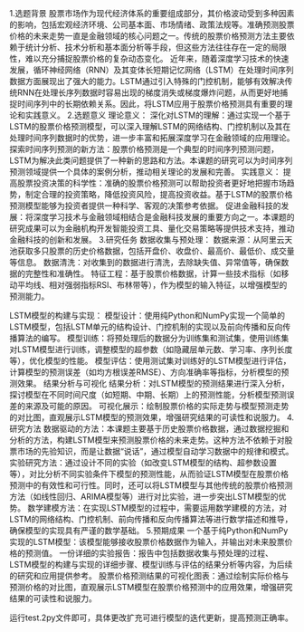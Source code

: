 1.选题背景
股票市场作为现代经济体系的重要组成部分，其价格波动受到多种因素的影响，包括宏观经济环境、公司基本面、市场情绪、政策法规等。准确预测股票价格的未来走势一直是金融领域的核心问题之一。传统的股票价格预测方法主要依赖于统计分析、技术分析和基本面分析等手段，但这些方法往往存在一定的局限性，难以充分捕捉股票价格的复杂动态变化。
近年来，随着深度学习技术的快速发展，循环神经网络（RNN）及其变体长短期记忆网络（LSTM）在处理时间序列数据方面展现出了强大的能力。LSTM通过引入特殊的门控机制，能够有效解决传统RNN在处理长序列数据时容易出现的梯度消失或梯度爆炸问题，从而更好地捕捉时间序列中的长期依赖关系。因此，将LSTM应用于股票价格预测具有重要的理论和实践意义。
2.选题意义
理论意义：
深化对LSTM的理解：通过实现一个基于LSTM的股票价格预测模型，可以深入理解LSTM的网络结构、门控机制以及其在处理时间序列数据时的优势，进一步丰富和拓展深度学习在金融领域的应用理论。
探索时间序列预测的新方法：股票价格预测是一个典型的时间序列预测问题，LSTM为解决此类问题提供了一种新的思路和方法。本课题的研究可以为时间序列预测领域提供一个具体的案例分析，推动相关理论的发展和完善。
实践意义：
提高股票投资决策的科学性：准确的股票价格预测可以帮助投资者更好地把握市场趋势，制定合理的投资策略，降低投资风险，提高投资收益。基于LSTM的股票价格预测模型能够为投资者提供一种科学、客观的决策参考依据。
促进金融科技的发展：将深度学习技术与金融领域相结合是金融科技发展的重要方向之一。本课题的研究成果可以为金融机构开发智能投资工具、量化交易策略等提供技术支持，推动金融科技的创新和发展。
3.研究任务
数据收集与预处理：
数据来源：从阿里云天池获取多只股票的历史价格数据，包括开盘价、收盘价、最高价、最低价、成交量等信息。
数据清洗：对收集到的数据进行清洗，去除缺失值、异常值等，确保数据的完整性和准确性。
特征工程：基于股票价格数据，计算一些技术指标（如移动平均线、相对强弱指标RSI、布林带等），作为模型的输入特征，以增强模型的预测能力。

LSTM模型的构建与实现：
模型设计：使用纯Python和NumPy实现一个简单的LSTM模型，包括LSTM单元的结构设计、门控机制的实现以及前向传播和反向传播算法的编写。
模型训练：将预处理后的数据分为训练集和测试集，使用训练集对LSTM模型进行训练，调整模型的超参数（如隐藏层单元数、学习率、序列长度等），优化模型的性能。
模型评估：使用测试集对训练好的LSTM模型进行评估，计算模型的预测误差（如均方根误差RMSE）、方向准确率等指标，分析模型的预测效果。
结果分析与可视化
结果分析：对LSTM模型的预测结果进行深入分析，探讨模型在不同时间尺度（如短期、中期、长期）上的预测性能，分析模型预测误差的来源及可能的原因。
可视化展示：绘制股票价格的实际走势与模型预测走势的对比图，直观展示LSTM模型的预测效果，增强研究结果的可读性和说服力。
4.研究方法
数据驱动的方法：本课题主要基于历史股票价格数据，通过数据挖掘和分析的方法，构建LSTM模型来预测股票价格的未来走势。这种方法不依赖于对股票市场的先验知识，而是让数据“说话”，通过模型自动学习数据中的规律和模式。
实验研究方法：通过设计不同的实验（如改变LSTM模型的结构、超参数设置等），对比分析不同实验条件下模型的预测性能，从而验证LSTM模型在股票价格预测中的有效性和可行性。同时，还可以将LSTM模型与其他传统的股票价格预测方法（如线性回归、ARIMA模型等）进行对比实验，进一步突出LSTM模型的优势。
数学建模方法：在实现LSTM模型的过程中，需要运用数学建模的方法，对LSTM的网络结构、门控机制、前向传播和反向传播算法等进行数学描述和推导，确保模型的实现具有严谨的数学基础。
5.预期成果
一个基于纯Python和NumPy实现的LSTM模型：该模型能够接收股票价格数据作为输入，并输出对未来股票价格的预测值。
一份详细的实验报告：报告中包括数据收集与预处理的过程、LSTM模型的构建与实现的详细步骤、模型训练与评估的结果分析等内容，为后续的研究和应用提供参考。
股票价格预测结果的可视化图表：通过绘制实际价格与预测价格的对比图，直观展示LSTM模型在股票价格预测中的应用效果，增强研究结果的可读性和说服力。

运行test.2py文件即可，具体更改扩充可进行模型的迭代更新，提高预测正确率。
